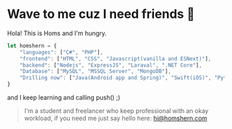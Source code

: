 # Wave to me cuz I need friends 👋

Hola! This is Homs and I'm hungry.

```javascript
let homshern = {
    "languages": ["C#", "PHP"],
    "frontend": ["HTML", "CSS", "Javascript(vanilla and ESNext)"],
    "backend": ["Nodejs", "ExpressJS", "Laraval", ".NET Core"],
    "Database": ["MySQL", "MSSQL Server", "MongoDB"],
    "Drilling now": ["Java(Android app and Spring)", "Swift(iOS)", "Python(Flask and bot)", "Redis"]
}
```

and I keep learning and calling push() ;)

>I'm a student and freelancer who keep professional with an okay workload, if you need me just say hello here: hi@homshern.com